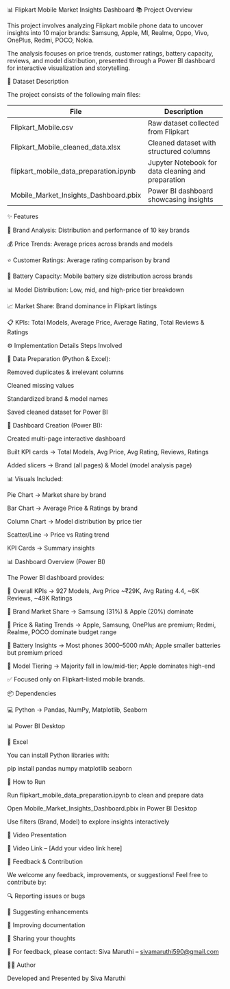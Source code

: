 📊 Flipkart Mobile Market Insights Dashboard
📚 Project Overview

This project involves analyzing Flipkart mobile phone data to uncover insights into 10 major brands:
Samsung, Apple, MI, Realme, Oppo, Vivo, OnePlus, Redmi, POCO, Nokia.

The analysis focuses on price trends, customer ratings, battery capacity, reviews, and model distribution, presented through a Power BI dashboard for interactive visualization and storytelling.

📂 Dataset Description

The project consists of the following main files:

| File                                      | Description                                        |
| ----------------------------------------- | -------------------------------------------------- |
| Flipkart\_Mobile.csv                      | Raw dataset collected from Flipkart                |
| Flipkart\_Mobile\_cleaned\_data.xlsx      | Cleaned dataset with structured columns            |
| flipkart\_mobile\_data\_preparation.ipynb | Jupyter Notebook for data cleaning and preparation |
| Mobile\_Market\_Insights\_Dashboard.pbix  | Power BI dashboard showcasing insights             |

✨ Features

📱 Brand Analysis: Distribution and performance of 10 key brands

💰 Price Trends: Average prices across brands and models

⭐ Customer Ratings: Average rating comparison by brand

🔋 Battery Capacity: Mobile battery size distribution across brands

📊 Model Distribution: Low, mid, and high-price tier breakdown

📈 Market Share: Brand dominance in Flipkart listings

📋 KPIs: Total Models, Average Price, Average Rating, Total Reviews & Ratings

⚙️ Implementation Details
Steps Involved

📀 Data Preparation (Python & Excel):

Removed duplicates & irrelevant columns

Cleaned missing values

Standardized brand & model names

Saved cleaned dataset for Power BI

🎨 Dashboard Creation (Power BI):

Created multi-page interactive dashboard

Built KPI cards → Total Models, Avg Price, Avg Rating, Reviews, Ratings

Added slicers → Brand (all pages) & Model (model analysis page)

📊 Visuals Included:

Pie Chart → Market share by brand

Bar Chart → Average Price & Ratings by brand

Column Chart → Model distribution by price tier

Scatter/Line → Price vs Rating trend

KPI Cards → Summary insights

📊 Dashboard Overview (Power BI)

The Power BI dashboard provides:

🔹 Overall KPIs → 927 Models, Avg Price ~₹29K, Avg Rating 4.4, ~6K Reviews, ~49K Ratings

🔹 Brand Market Share → Samsung (31%) & Apple (20%) dominate

🔹 Price & Rating Trends → Apple, Samsung, OnePlus are premium; Redmi, Realme, POCO dominate budget range

🔹 Battery Insights → Most phones 3000–5000 mAh; Apple smaller batteries but premium priced

🔹 Model Tiering → Majority fall in low/mid-tier; Apple dominates high-end

✅ Focused only on Flipkart-listed mobile brands.

📦 Dependencies

💻 Python → Pandas, NumPy, Matplotlib, Seaborn

📊 Power BI Desktop

📑 Excel

You can install Python libraries with:

pip install pandas numpy matplotlib seaborn

🚀 How to Run

Run flipkart_mobile_data_preparation.ipynb to clean and prepare data

Open Mobile_Market_Insights_Dashboard.pbix in Power BI Desktop

Use filters (Brand, Model) to explore insights interactively

🎥 Video Presentation

🎥 Video Link – [Add your video link here]

💬 Feedback & Contribution

We welcome any feedback, improvements, or suggestions! Feel free to contribute by:

🔍 Reporting issues or bugs

🌟 Suggesting enhancements

📝 Improving documentation

💬 Sharing your thoughts

📧 For feedback, please contact:
Siva Maruthi – sivamaruthi590@gmail.com

👨‍🎓 Author

Developed and Presented by Siva Maruthi
